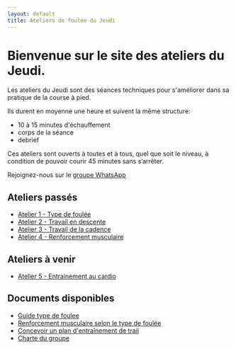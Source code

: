 ```yaml
---
layout: default
title: Ateliers de foulee du Jeudi
---
```


# Bienvenue sur le site des ateliers du Jeudi.

Les ateliers du Jeudi sont des séances techniques pour s'améliorer dans sa
pratique de la course à pied.

Ils durent en moyenne une heure et suivent la même structure:

- 10 à 15 minutes d'échauffement 
- corps de la séance
- debrief

Ces ateliers sont ouverts à toutes et à tous, quel que soit le niveau, à
condition de pouvoir courir 45 minutes sans s’arrêter.

Rejoignez-nous sur le [groupe WhatsApp](https://chat.whatsapp.com/CqsQ1hZJP9Y4jJtlEKDYco)

## Ateliers passés

- [Atelier 1 - Type de foulée](./atelier-1.md)
- [Atelier 2 - Travail en descente](./atelier-2.md)
- [Atelier 3 - Travail de la cadence](./atelier-3.md)
- [Atelier 4 - Renforcement musculaire](./atelier-4.md)

## Ateliers à venir

- [Atelier 5 - Entrainement au cardio](./atelier-5.md)


## Documents disponibles

- [Guide type de foulee](./foulee.md)
- [Renforcement musculaire selon le type de foulée](./renfo.md)
- [Concevoir un plan d'entraînement de trail](./plan.md)
- [Charte du groupe](./charte.md)
